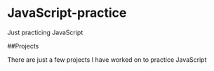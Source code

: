 # JavaScript-practice
Just practicing JavaScript

##Projects

There are just a few projects I have worked on to practice JavaScript
